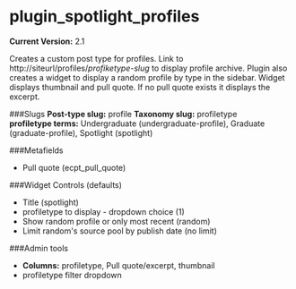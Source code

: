 plugin_spotlight_profiles
=========================
**Current Version:** 2.1

Creates a custom post type for profiles.  Link to http://siteurl/profiles/*profiketype-slug* to display profile archive.  Plugin also creates a widget to display a random profile by type in the sidebar. Widget displays thumbnail and pull quote. If no pull quote exists it displays the excerpt.

###Slugs
**Post-type slug:** profile 
**Taxonomy slug:** profiletype  
**profiletype terms:**  Undergraduate (undergraduate-profile), Graduate (graduate-profile), Spotlight (spotlight)

###Metafields
*	Pull quote (ecpt_pull_quote)

###Widget Controls (defaults)
*	Title (spotlight)
*	profiletype to display - dropdown choice (1)
*	Show random profile or only most recent (random)
*	Limit random's source pool by publish date (no limit)

###Admin tools
*	**Columns:** profiletype, Pull quote/excerpt, thumbnail
*	profiletype filter dropdown